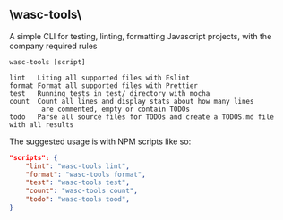 ## \wasc-tools\
A simple CLI for testing, linting, formatting Javascript projects, with the company required rules
```
wasc-tools [script]

lint   Liting all supported files with Eslint
format Format all supported files with Prettier
test   Running tests in test/ directory with mocha
count  Count all lines and display stats about how many lines
        are commented, empty or contain TODOs
todo   Parse all source files for TODOs and create a TODOS.md file with all results
```
The suggested usage is with NPM scripts like so:
```json
"scripts": {
    "lint": "wasc-tools lint",
    "format": "wasc-tools format",
    "test": "wasc-tools test",
    "count": "wasc-tools count",
    "todo": "wasc-tools tood",
}
```